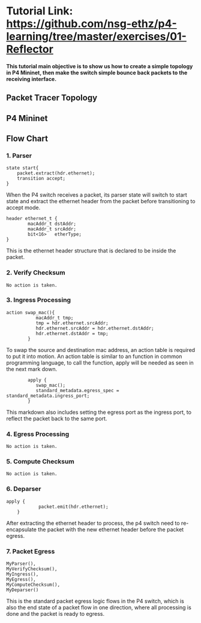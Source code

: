 ﻿# Tutorial Link: https://github.com/nsg-ethz/p4-learning/tree/master/exercises/01-Reflector 
#### This tutorial main objective is to show us how to create a simple topology in P4 Mininet, then make the switch simple bounce back packets to the receiving interface. 
## Packet Tracer Topology
  

## P4 Mininet
  

## Flow Chart
  

### 1. Parser 
```
state start{
	packet.extract(hdr.ethernet);
	transition accept;
}
```
When the P4 switch receives a packet, its parser state will switch to start state and extract the ethernet header from the packet before transitioning to accept mode. 
```
header ethernet_t {
        macAddr_t dstAddr;
        macAddr_t srcAddr;
        bit<16>   etherType;
}
```
This is the ethernet header structure that is declared to be inside the packet. 
### 2. Verify Checksum
```No action is taken. ```
### 3. Ingress Processing
```
action swap_mac(){
           macAddr_t tmp;
           tmp = hdr.ethernet.srcAddr;
           hdr.ethernet.srcAddr = hdr.ethernet.dstAddr;
           hdr.ethernet.dstAddr = tmp;
        }
```
To swap the source and destination mac address, an action table is required to put it into motion. An action table is similar to an function in common programming language, to call the function, apply will be needed as seen in the next mark down. 
```
        apply {
           swap_mac();
           standard_metadata.egress_spec = standard_metadata.ingress_port;
        }
```
This markdown also includes setting the egress port as the ingress port, to reflect the packet back to the same port. 
### 4. Egress Processing
```No action is taken. ```
### 5. Compute Checksum
```No action is taken. ```
### 6. Deparser
```
apply {
            packet.emit(hdr.ethernet);
    }
```
After extracting the ethernet header to process, the p4 switch need to re-encapsulate the packet with the new ethernet header before the packet egress. 
### 7. Packet Egress
```
MyParser(),
MyVerifyChecksum(),
MyIngress(),
MyEgress(),
MyComputeChecksum(),
MyDeparser()
```
This is the standard packet egress logic flows in the P4 switch, which is also the end state of a packet flow in one direction, where all processing is done and the packet is ready to egress.